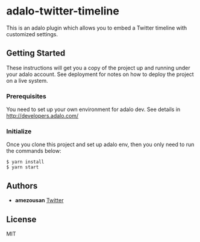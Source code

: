 # adalo-twitter-timeline
This is an adalo plugin which allows you to embed a Twitter timeline with customized settings.

## Getting Started
These instructions will get you a copy of the project up and running under your adalo account. See deployment for notes on how to deploy the project on a live system.

### Prerequisites
You need to set up your own environment for adalo dev. See details in http://developers.adalo.com/

### Initialize

Once you clone this project and set up adalo env, then you only need to run the commands below:

```
$ yarn install
$ yarn start
```

## Authors

* **amezousan** [Twitter](https://twitter.com/amezousan)

## License

MIT
